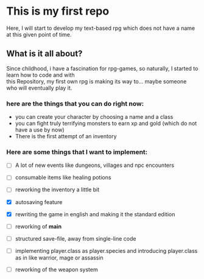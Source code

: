 # This is my first repo
Here, I will start to develop my text-based rpg which does not have a name at this given point of time.  

## What is it all about?
Since childhood, i have a fascination for rpg-games, so naturally, I started to learn how to code and with  
this Repository, my first own rpg is making its way to... maybe someone who will eventually play it.  

### here are the things that you can do right now:
- you can create your character by choosing a name and a class
- you can fight truly terrifying monsters to earn xp and gold (which do not have a use by now)
- There is the first attempt of an inventory

### Here are some things that I want to implement:
- [ ] A lot of new events like dungeons, villages and npc encounters
- [ ] consumable items like healing potions
- [ ] reworking the inventory a little bit
- [x] autosaving feature
- [x] rewriting the game in english and making it the standard edition
- [ ] reworking of __main__
- [ ] structured save-file, away from single-line code
- [ ] implementing player.class as player.species and introducing player.class as in like warrior, mage or assassin
- [ ] reworking of the weapon system


